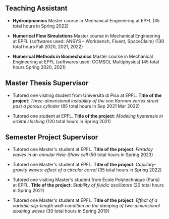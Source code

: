  

Teaching Assistant
------

- **Hydrodynamics** Master course in Mechanical Engineering at EPFL (35 total hours in Spring 2022)
* **Numerical Flow Simulations** Master course in Mechanical Engineering at EPFL (softwares used: ANSYS – Workbench, Fluent, SpaceClaim) (130 total hours Fall 2020, 2021, 2022)
+ **Numerical Methods in Biomechanics** Master course in Mechanical Engineering at EPFL (softwares used: COMSOL Multiphysics) (45 total hours Spring 2020, 2021)

Master Thesis Supervisor
------

- Tutored one visiting student from Università di Pisa at EPFL. **Title of the project**: _Three-dimensional instability of the von Karman vortex street past a porous cylinder_ (85 total hours in Sep 2021 Mar 2022)
* Tutored one student at EPFL. **Title of the project**: _Modeling hysteresis in orbital sloshing_ (120 total hours in Spring 2021)

Semester Project Supervisor
------

- Tutored one Master's student at EPFL. **Title of the project**: _Faraday waves in an annular Hele-Shaw cell_ (50 total hours in Spring 2023)
* Tutored one Master's student at EPFL. **Title of the project**: _Capillary-gravity waves: effect of a circular corral_ (35 total hours in Spring 2022)
+ Tutored one visiting Master's student from École Polytechnique (Paris) at EPFL. **Title of the project**: _Stability of fluidic oscillators_ (20 total hours in Spring 2021)
- Tutored one Master's student at EPFL. **Title of the project**: _Effect of a variable slip-length wall-condition on the damping of two-dimensional sloshing waves_ (30 total hours in Spring 2019)
